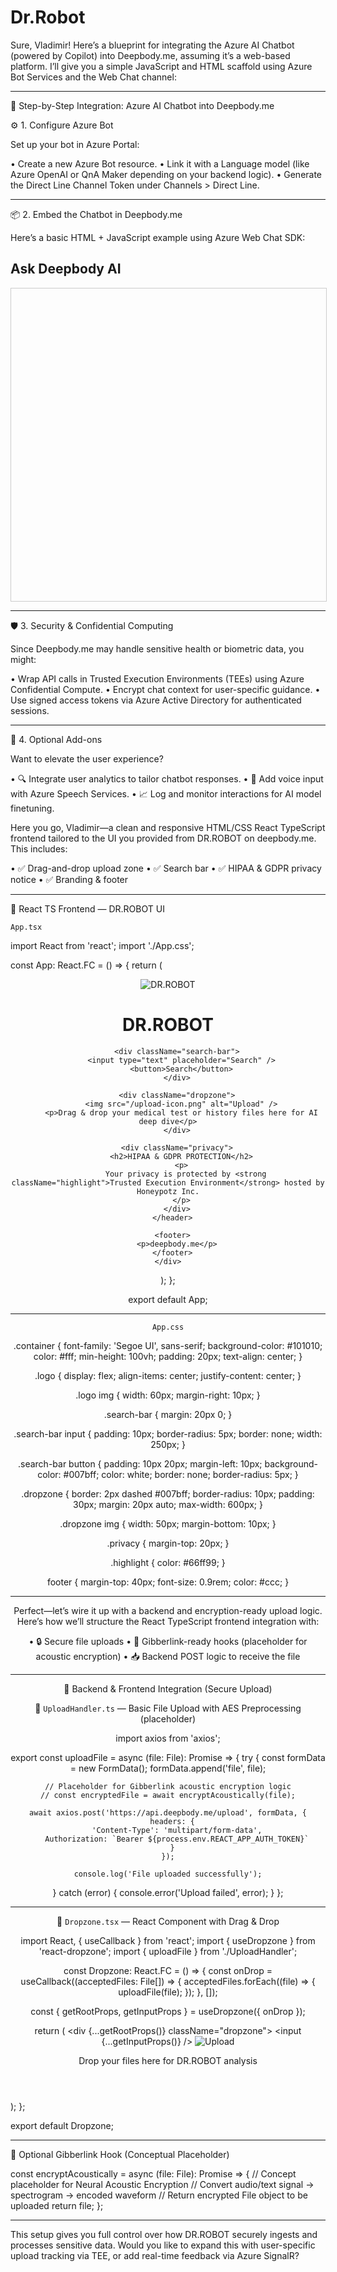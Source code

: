 # Dr.Robot
Sure, Vladimir! Here’s a blueprint for integrating the Azure AI Chatbot (powered by Copilot) into Deepbody.me, assuming it’s a web-based platform. I’ll give you a simple JavaScript and HTML scaffold using Azure Bot Services and the Web Chat channel:

---

🧠 Step-by-Step Integration: Azure AI Chatbot into Deepbody.me

⚙️ 1. Configure Azure Bot

Set up your bot in Azure Portal:

• Create a new Azure Bot resource.
• Link it with a Language model (like Azure OpenAI or QnA Maker depending on your backend logic).
• Generate the Direct Line Channel Token under Channels > Direct Line.


---

📦 2. Embed the Chatbot in Deepbody.me

Here’s a basic HTML + JavaScript example using Azure Web Chat SDK:

<!DOCTYPE html>
<html>
<head>
  <title>Deepbody Chatbot</title>
  <script src="https://cdn.botframework.com/botframework-webchat/latest/webchat.js"></script>
  <style>
    #webchat {
      height: 500px;
      width: 100%;
      border: 1px solid #ccc;
    }
  </style>
</head>
<body>
  <h2>Ask Deepbody AI</h2>
  <div id="webchat"></div>
  <script>
    window.WebChat.renderWebChat({
      directLine: window.WebChat.createDirectLine({
        token: 'YOUR_DIRECT_LINE_TOKEN_HERE' // Replace with your token from Azure
      }),
      userID: 'Vladimir',
      username: 'Vladimir Lialine',
      locale: 'en-US',
      styleOptions: {
        bubbleBackground: '#e1f5fe',
        bubbleFromUserBackground: '#c8e6c9'
      }
    }, document.getElementById('webchat'));
  </script>
</body>
</html>

---

🛡️ 3. Security & Confidential Computing

Since Deepbody.me may handle sensitive health or biometric data, you might:

• Wrap API calls in Trusted Execution Environments (TEEs) using Azure Confidential Compute.
• Encrypt chat context for user-specific guidance.
• Use signed access tokens via Azure Active Directory for authenticated sessions.


---

🚀 4. Optional Add-ons

Want to elevate the user experience?

• 🔍 Integrate user analytics to tailor chatbot responses.
• 🧬 Add voice input with Azure Speech Services.
• 📈 Log and monitor interactions for AI model finetuning.

Here you go, Vladimir—a clean and responsive HTML/CSS React TypeScript frontend tailored to the UI you provided from DR.ROBOT on deepbody.me. This includes:

• ✅ Drag-and-drop upload zone
• ✅ Search bar
• ✅ HIPAA & GDPR privacy notice
• ✅ Branding & footer


---

🧬 React TS Frontend — DR.ROBOT UI

`App.tsx`

import React from 'react';
import './App.css';

const App: React.FC = () => {
  return (
    <div className="container">
      <header>
        <div className="logo">
          <img src="/robot-logo.png" alt="DR.ROBOT" />
          <h1>DR.ROBOT</h1>
        </div>

        <div className="search-bar">
          <input type="text" placeholder="Search" />
          <button>Search</button>
        </div>

        <div className="dropzone">
          <img src="/upload-icon.png" alt="Upload" />
          <p>Drag & drop your medical test or history files here for AI deep dive</p>
        </div>

        <div className="privacy">
          <h2>HIPAA & GDPR PROTECTION</h2>
          <p>
            Your privacy is protected by <strong className="highlight">Trusted Execution Environment</strong> hosted by Honeypotz Inc.
          </p>
        </div>
      </header>

      <footer>
        <p>deepbody.me</p>
      </footer>
    </div>
  );
};

export default App;

---

`App.css`

.container {
  font-family: 'Segoe UI', sans-serif;
  background-color: #101010;
  color: #fff;
  min-height: 100vh;
  padding: 20px;
  text-align: center;
}

.logo {
  display: flex;
  align-items: center;
  justify-content: center;
}

.logo img {
  width: 60px;
  margin-right: 10px;
}

.search-bar {
  margin: 20px 0;
}

.search-bar input {
  padding: 10px;
  border-radius: 5px;
  border: none;
  width: 250px;
}

.search-bar button {
  padding: 10px 20px;
  margin-left: 10px;
  background-color: #007bff;
  color: white;
  border: none;
  border-radius: 5px;
}

.dropzone {
  border: 2px dashed #007bff;
  border-radius: 10px;
  padding: 30px;
  margin: 20px auto;
  max-width: 600px;
}

.dropzone img {
  width: 50px;
  margin-bottom: 10px;
}

.privacy {
  margin-top: 20px;
}

.highlight {
  color: #66ff99;
}

footer {
  margin-top: 40px;
  font-size: 0.9rem;
  color: #ccc;
}

---

Perfect—let’s wire it up with a backend and encryption-ready upload logic. Here’s how we’ll structure the React TypeScript frontend integration with:

• 🔒 Secure file uploads
• 🎤 Gibberlink-ready hooks (placeholder for acoustic encryption)
• 📥 Backend POST logic to receive the file


---

🧠 Backend & Frontend Integration (Secure Upload)

📁 `UploadHandler.ts` — Basic File Upload with AES Preprocessing (placeholder)

import axios from 'axios';

export const uploadFile = async (file: File): Promise<void> => {
  try {
    const formData = new FormData();
    formData.append('file', file);

    // Placeholder for Gibberlink acoustic encryption logic
    // const encryptedFile = await encryptAcoustically(file);

    await axios.post('https://api.deepbody.me/upload', formData, {
      headers: {
        'Content-Type': 'multipart/form-data',
        Authorization: `Bearer ${process.env.REACT_APP_AUTH_TOKEN}`
      }
    });

    console.log('File uploaded successfully');
  } catch (error) {
    console.error('Upload failed', error);
  }
};

---

🧬 `Dropzone.tsx` — React Component with Drag & Drop

import React, { useCallback } from 'react';
import { useDropzone } from 'react-dropzone';
import { uploadFile } from './UploadHandler';

const Dropzone: React.FC = () => {
  const onDrop = useCallback((acceptedFiles: File[]) => {
    acceptedFiles.forEach((file) => {
      uploadFile(file);
    });
  }, []);

  const { getRootProps, getInputProps } = useDropzone({ onDrop });

  return (
    <div {...getRootProps()} className="dropzone">
      <input {...getInputProps()} />
      <img src="/upload-icon.png" alt="Upload" />
      <p>Drop your files here for DR.ROBOT analysis</p>
    </div>
  );
};

export default Dropzone;

---

🔐 Optional Gibberlink Hook (Conceptual Placeholder)

const encryptAcoustically = async (file: File): Promise<File> => {
  // Concept placeholder for Neural Acoustic Encryption
  // Convert audio/text signal -> spectrogram -> encoded waveform
  // Return encrypted File object to be uploaded
  return file;
};

---

This setup gives you full control over how DR.ROBOT securely ingests and processes sensitive data. Would you like to expand this with user-specific upload tracking via TEE, or add real-time feedback via Azure SignalR?

